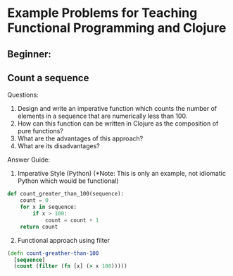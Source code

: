 # Example Problems for Teaching Functional Programming and Clojure

Beginner:
---------

Count a sequence
----------------
Questions:
1. Design and write an imperative function which counts the number of elements in a sequence that are numerically less than 100.
2. How can this function can be written in Clojure as the composition of pure functions?
3. What are the advantages of this approach?
4. What are its disadvantages?

Answer Guide:

1. Imperative Style (Python) (*Note: This is only an example, not idiomatic Python which would be functional)

```python
def count_greater_than_100(sequence):
    count = 0
    for x in sequence:
        if x > 100:
            count = count + 1
    return count
```

2. Functional approach using filter

```clojure
(defn count-greather-than-100
  [sequence]
  (count (filter (fn [x] (> x 100)))))
```




